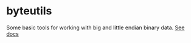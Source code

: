 # byteutils
Some basic tools for working with big and little endian binary data.
[See docs](https://chickenjdk.github.io/byteutils/docs/3.0.1)